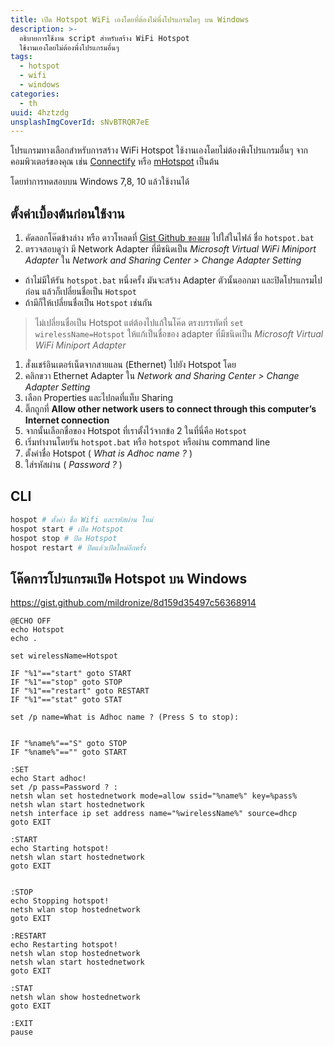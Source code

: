 ```yaml
---
title: เปิด Hotspot WiFi เองโดยที่ต้องไม่พึ่งโปรแกรมใดๆ บน Windows
description: >-
  อธิบายการใช้งาน script สำหรับสร้าง WiFi Hotspot
  ใช้งานเองโดยไม่ต้องพึ่งโปรแกรมอื่นๆ
tags:
  - hotspot
  - wifi
  - windows
categories:
  - th
uuid: 4hztzdg
unsplashImgCoverId: sNvBTRQR7eE
---
```


โปรแกรมทางเลือกสำหรับการสร้าง WiFi Hotspot ใช้งานเองโดยไม่ต้องพึงโปรแกรมอื่นๆ จากคอมพิวเตอร์ของคุณ เช่น [Connectify](http://www.connectify.me/) หรือ [mHotspot](http://www.mhotspot.com/) เป็นต้น

โดยทำการทดสอบบน Windows 7,8, 10 แล้วใช้งานได้

## ตั้งค่าเบื้องต้นก่อนใช้งาน
1. คัดลอกโค๊ดข้างล่าง หรือ ดาวโหลดที่ [Gist Github ของผม](https://gist.github.com/mildronize/8d159d35497c56368914) ไปใส่ในไฟล์ ชื่อ `hotspot.bat`
1. ตรวจสอบดูว่า มี Network Adapter ที่มีชนิดเป็น *Microsoft Virtual WiFi Miniport Adapter* ใน *Network and Sharing Center > Change Adapter Setting*   
  - ถ้าไม่มีให้รัน `hotspot.bat` หนึ่งครั้ง มันจะสร้าง Adapter ตัวนั้นออกมา และปิดโปรแกรมไปก่อน แล้วก็เปลี่ยนชื่อเป็น `Hotspot`
  - ถ้ามีก็ให้เปลี่ยนชื่อเป็น `Hotspot` เช่นกัน
  >  ไม่เปลี่ยนชื่อเป็น Hotspot แต่ต้องไปแก้ในโค๊ด ตรงบรรทัดที่ `set wirelessName=Hotspot` ให้แก้เป็นชื่อของ adapter ที่มีชนิดเป็น *Microsoft Virtual WiFi Miniport Adapter*

1. สั่งแชร์อินเตอร์เน็ตจากสายแลน (Ethernet) ไปยัง Hotspot โดย
  1. คลิกขวา Ethernet Adapter ใน *Network and Sharing Center > Change Adapter Setting*
  1. เลือก Properties และไปกดที่แท็บ Sharing
  1. ติ๊กถูกที่ **Allow other network users to connect through this computer’s Internet connection**
  1. จากนั้นเลือกชื่อของ Hotspot ที่เราตั้งไว้จากข้อ 2 ในที่นี่คือ `Hotspot`
1. เริ่มทำงานโดยรัน `hotspot.bat` หรือ `hotspot` หรือผ่าน command line
  1. ตั้งค่าชื่อ Hotspot ( *What is Adhoc name ?* )
  1. ใส่รหัสผ่าน ( *Password ?* )

## CLI
```bash
hospot # ตั้งค่า ชื่อ Wifi และรหัสผ่าน ใหม่
hospot start # เปิด Hotspot
hospot stop # ปิด Hotspot
hospot restart # ปิดแล้วเปิดใหม่อีกครั้ง
```

## โค๊ดการโปรแกรมเปิด Hotspot บน Windows
<https://gist.github.com/mildronize/8d159d35497c56368914>

```batch
@ECHO OFF
echo Hotspot
echo .

set wirelessName=Hotspot

IF "%1"=="start" goto START
IF "%1"=="stop" goto STOP
IF "%1"=="restart" goto RESTART
IF "%1"=="stat" goto STAT

set /p name=What is Adhoc name ? (Press S to stop):


IF "%name%"=="S" goto STOP
IF "%name%"=="" goto START

:SET
echo Start adhoc!
set /p pass=Password ? :
netsh wlan set hostednetwork mode=allow ssid="%name%" key=%pass%
netsh wlan start hostednetwork
netsh interface ip set address name="%wirelessName%" source=dhcp
goto EXIT

:START
echo Starting hotspot!
netsh wlan start hostednetwork
goto EXIT


:STOP
echo Stopping hotspot!
netsh wlan stop hostednetwork
goto EXIT

:RESTART
echo Restarting hotspot!
netsh wlan stop hostednetwork
netsh wlan start hostednetwork
goto EXIT

:STAT
netsh wlan show hostednetwork
goto EXIT

:EXIT
pause
```
